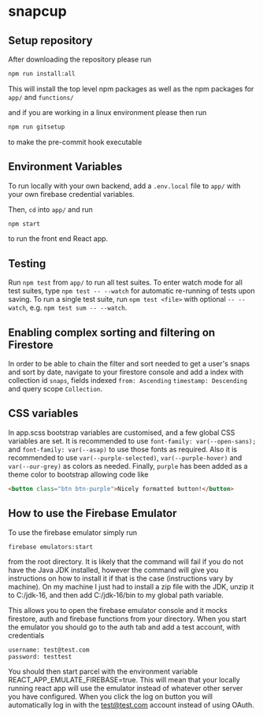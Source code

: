 # snapcup

## Setup repository

After downloading the repository please run

```bash
npm run install:all
```

This will install the top level npm packages as well as the npm packages for `app/` and `functions/`

and if you are working in a linux environment please then run

```bash
npm run gitsetup
```

to make the pre-commit hook executable

## Environment Variables

To run locally with your own backend, add a `.env.local` file to `app/` with your own firebase credential variables.

Then, `cd` into `app/` and run

```bash
npm start
```

to run the front end React app.

## Testing

Run `npm test` from `app/` to run all test suites. To enter watch mode for all test suites, type `npm test -- --watch` for automatic re-running of tests upon saving.
To run a single test suite, run `npm test <file>` with optional `-- --watch`, e.g. `npm test sum -- --watch`.

## Enabling complex sorting and filtering on Firestore

In order to be able to chain the filter and sort needed to get a user's snaps and sort by date, navigate to your firestore console and add a index with collection id `snaps`, fields indexed `from: Ascending` `timestamp: Descending` and query scope `Collection`.

## CSS variables

In app.scss bootstrap variables are customised, and a few global CSS variables are set. It is recommended to use `font-family: var(--open-sans);` and `font-family: var(--asap)` to use those fonts as required. Also it is recommended to use `var(--purple-selected)`, `var(--purple-hover)` and `var(--our-grey)` as colors as needed. Finally, `purple` has been added as a theme color to bootstrap allowing code like

```html
<button class="btn btn-purple">Nicely formatted button!</button>
```

## How to use the Firebase Emulator

To use the firebase emulator simply run

```bash
firebase emulators:start
```

from the root directory. It is likely that the command will fail if you do not have the Java JDK installed, however the command will give you instructions on how to install it if that is the case (instructions vary by machine). On my machine I just had to install a zip file with the JDK, unzip it to C:/jdk-16, and then add C:/jdk-16/bin to my global path variable.

This allows you to open the firebase emulator console and it mocks firestore, auth and firebase functions from your directory.
When you start the emulator you should go to the auth tab and add a test account, with credentials

```
username: test@test.com
password: testtest
```

You should then start parcel with the environment variable REACT_APP_EMULATE_FIREBASE=true. This will mean that your locally running react app will use the emulator instead of whatever other server you have configured. When you click the log on button you will automatically log in with the test@test.com account instead of using OAuth.
